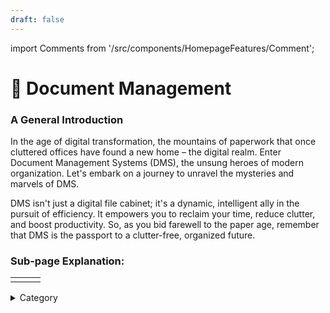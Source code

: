 ```yaml
---
draft: false
---
```

import Comments from '/src/components/HomepageFeatures/Comment';


# 📃 Document Management

### **A General Introduction**

In the age of digital transformation, the mountains of paperwork that once cluttered offices have found a new home – the digital realm. Enter Document Management Systems (DMS), the unsung heroes of modern organization. Let's embark on a journey to unravel the mysteries and marvels of DMS.

DMS isn't just a digital file cabinet; it's a dynamic, intelligent ally in the pursuit of efficiency. It empowers you to reclaim your time, reduce clutter, and boost productivity. So, as you bid farewell to the paper age, remember that DMS is the passport to a clutter-free, organized future.

### Sub-page Explanation:





|                                                                                                                                                                                                                                                                                                                                                                                                                                                                                                                                                                                                                  |   |   |
| ---------------------------------------------------------------------------------------------------------------------------------------------------------------------------------------------------------------------------------------------------------------------------------------------------------------------------------------------------------------------------------------------------------------------------------------------------------------------------------------------------------------------------------------------------------------------------------------------------------------- | - | - |
| |   |   |

<details>

<summary>Category</summary>

Kubernetes, cloud computing, DevOps, cloud services, hosting platform, container orchestration, cloud infrastructure, cloud deployment, cloud management, cloud technology, cloud solutions, document

</details>

<Comments />